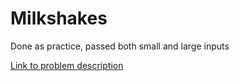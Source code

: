 # Milkshakes

Done as practice, passed both small and large inputs

[Link to problem description](http://code.google.com/codejam/contest/32016/dashboard#s=p1&a=1)
